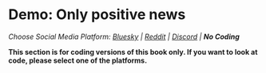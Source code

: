 # Demo: Only positive news
_Choose Social Media Platform: <a href='../../bsky/ch13_mental_health/05_demo_only_positive_news.html'>Bluesky</a> | <a href='../../reddit/ch13_mental_health/05_demo_only_positive_news.html'>Reddit</a> | <a href='../../discord/ch13_mental_health/05_demo_only_positive_news.html'>Discord</a> | __No Coding___

__This section is for coding versions of this book only. If you want to look at code, please select one of the platforms.__